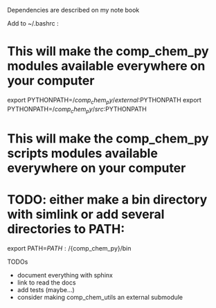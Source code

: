 Dependencies are described on my note book

Add to ~/.bashrc :
   # This will make the comp_chem_py modules available everywhere on your computer
   export PYTHONPATH=/${comp_chem_py}/external:$PYTHONPATH
   export PYTHONPATH=/${comp_chem_py}/src:$PYTHONPATH

   # This will make the comp_chem_py scripts modules available everywhere on your computer
   # TODO: either make a bin directory with simlink or add several directories to PATH:
   export PATH=$PATH:/${comp_chem_py}/bin

TODOs
   - document everything with sphinx
   - link to read the docs
   - add tests (maybe...)
   - consider making comp_chem_utils an external submodule
